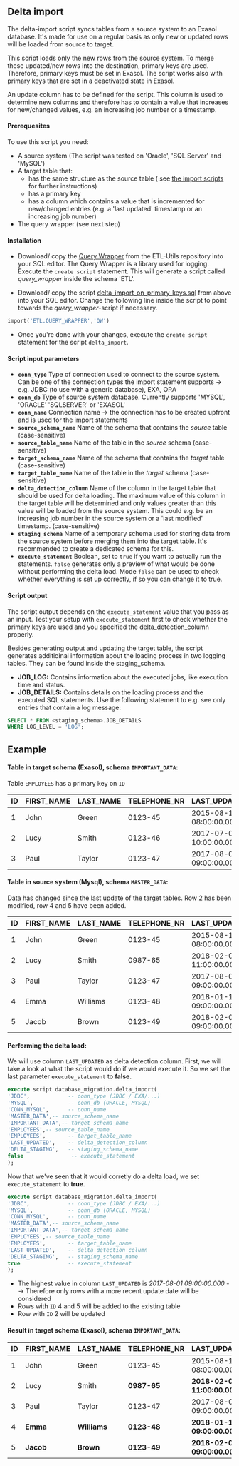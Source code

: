 ## Delta import
The delta-import script syncs tables from a source system to an Exasol database. It's made for use on a regular basis as only new or updated rows will be loaded from source to target.


This script loads only the new rows from the source system. To merge these updated/new rows into the destination, primary keys are used. Therefore, primary keys must be set in Exasol. The script works also with primary keys that are set in a deactivated state in Exasol.

An update column has to be defined for the script. This column is used to determine new columns and therefore has to contain a value that increases for new/changed values, e.g. an increasing job number or a timestamp.

#### Prerequesites
To use this script you need:
- A source system (The script was tested on 'Oracle', 'SQL Server' and 'MySQL')
- A target table that:
    - has the same structure as the source table ( see [the import scripts](https://github.com/EXASOL/database-migration) for further instructions)
    - has a primary key
    - has a column which contains a value that is incremented for new/changed entries (e.g. a 'last updated' timestamp or an increasing job number)
- The query wrapper (see next step)

#### Installation
- Download/ copy the [Query Wrapper](https://github.com/EXASOL/etl-utils/blob/master/query_wrapper.sql) from the ETL-Utils repository into your SQL editor. The Query Wrapper is a library used for logging. Execute the `create script` statement. This will generate a script called *query_wrapper* inside the schema 'ETL'.

- Download/ copy the script [delta_import_on_primary_keys.sql](delta_import_on_primary_keys.sql) from above into your SQL editor. Change the following line inside the script to point towards the *query_wrapper*-script if necessary.
```sql
import('ETL.QUERY_WRAPPER','QW')
```

- Once you're done with your changes, execute the `create script` statement for the script `delta_import`.


#### Script input parameters
- **`conn_type`**
Type of connection used to connect to the source system. Can be one of the connection types the import statement supports -> e.g. JDBC (to use with a generic database), EXA, ORA
- **`conn_db`**
Type of source system database. Currently supports 'MYSQL', 'ORACLE' 'SQLSERVER' or 'EXASOL'
- **`conn_name`**
Connection name -> the connection has to be created upfront and is used for the import statements
- **`source_schema_name`**
Name of the schema that contains the *source* table (case-sensitive)
- **`source_table_name`**
Name of the table in the *source* schema (case-sensitive)
- **`target_schema_name`**
Name of the schema that contains the *target* table (case-sensitive)
- **`target_table_name`**
Name of the table in the *target* schema (case-sensitive)
- **`delta_detection_column`**
Name of the column in the target table that should be used for delta loading. The maximum value of this column in the target table will be determined and only values greater than this value will be loaded from the source system. This could e.g. be an increasing job number in the source system or a 'last modified' timestamp. (case-sensitive)
- **`staging_schema`**
Name of a temporary schema used for storing data from the source system before merging them into the target table. It's recommended to create a dedicated schema for this.
- **`execute_statement`**
Boolean, set to `true` if you want to actually run the statements. `false` generates only a preview of what would be done without performing the delta load. Mode `false` can be used to check whether everything is set up correctly, if so you can change it to true.




#### Script output
The script output depends on the `execute_statement` value that you pass as an input. Test your setup with `execute_statement` first to check whether the primary keys are used and you specified the delta_detection_column properly.

Besides generating output and updating the target table, the script generates additioinal information about the loading process in two logging tables. They can be found inside the staging_schema.
- __JOB_LOG:__ Contains information about the executed jobs, like execution time and status.
- __JOB_DETAILS:__ Contains details on the loading process and the executed SQL statements. Use the following statement to e.g. see only entries that contain a log message:
```SQL
SELECT * FROM <staging_schema>.JOB_DETAILS
WHERE LOG_LEVEL = 'LOG';
```

## Example

#### Table in target schema (Exasol), schema `IMPORTANT_DATA`:

Table `EMPLOYEES` has a primary key on `ID`

| ID | FIRST_NAME | LAST_NAME | TELEPHONE_NR | LAST_UPDATED |
|----|------------|-----------|--------------|--------------|
| 1  | John       | Green     | 0123-45      | 2015-08-15 08:00:00.000  |
| 2  | Lucy       | Smith     | 0123-46      | 2017-07-01 10:00:00.000  |
| 3  | Paul       | Taylor    | 0123-47      | 2017-08-01 09:00:00.000  |



#### Table in source system (Mysql), schema `MASTER_DATA`:
Data has changed since the last update of the target tables.
Row 2 has been modified, row 4 and 5 have been added.

| ID | FIRST_NAME | LAST_NAME | TELEPHONE_NR | LAST_UPDATED             |
|----|------------|-----------|--------------|--------------------------|
| 1  | John       | Green     | 0123-45      | 2015-08-15 08:00:00.000  |
| 2  | Lucy       | Smith     | 0987-65      | 2018-02-01  11:00:00.000 |
| 3  | Paul       | Taylor    | 0123-47      | 2017-08-01 09:00:00.000  |
| 4  | Emma       | Williams  | 0123-48      | 2018-01-15 09:00:00.000  |
| 5  | Jacob      | Brown     | 0123-49      | 2018-02-01 09:00:00.000  |



#### Performing the delta load:
We will use column `LAST_UPDATED` as delta detection column. First, we will take a look at what the script would do if we would execute it. So we set the last parameter `execute_statement` to **false**.

```sql
execute script database_migration.delta_import(
'JDBC',            -- conn_type (JDBC / EXA/...)
'MYSQL',           -- conn_db (ORACLE, MYSQL)
'CONN_MYSQL',      -- conn_name
'MASTER_DATA',-- source_schema_name
'IMPORTANT_DATA',-- target_schema_name
'EMPLOYEES',-- source_table_name
'EMPLOYEES',       -- target_table_name
'LAST_UPDATED',    -- delta_detection_column
'DELTA_STAGING',   -- staging_schema_name
false               -- execute_statement
);
```
Now that we've seen that it would corretly do a delta load, we set `execute_statement` to **true**.
```sql
execute script database_migration.delta_import(
'JDBC',            -- conn_type (JDBC / EXA/...)
'MYSQL',           -- conn_db (ORACLE, MYSQL)
'CONN_MYSQL',      -- conn_name
'MASTER_DATA',-- source_schema_name
'IMPORTANT_DATA',-- target_schema_name
'EMPLOYEES',-- source_table_name
'EMPLOYEES',       -- target_table_name
'LAST_UPDATED',    -- delta_detection_column
'DELTA_STAGING',   -- staging_schema_name
true               -- execute_statement
);
```

- The highest value in column `LAST_UPDATED` is *2017-08-01 09:00:00.000* --> Therefore only rows with a more recent update date will be considered
- Rows with `ID` 4 and 5 will be added to the existing table
- Row with `ID` 2 will be updated

#### Result in target schema (Exasol), schema `IMPORTANT_DATA`:
| ID | FIRST_NAME | LAST_NAME | TELEPHONE_NR | LAST_UPDATED |
|----|------------|-----------|--------------|--------------|
| 1  | John       | Green     | 0123-45      | 2015-08-15 08:00:00.000  |
| 2  | Lucy       | Smith     | **0987-65**  | **2018-02-01  11:00:00.000**   |
| 3  | Paul       | Taylor    | 0123-47      | 2017-08-01 09:00:00.000        |
| 4  | **Emma**   | **Williams** | **0123-48**   | **2018-01-15 09:00:00.000** |
| 5  | **Jacob**  | **Brown** | **0123-49**      | **2018-02-01 09:00:00.000** |

